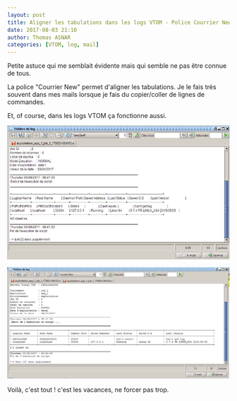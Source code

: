 ```yaml
---
layout: post
title: Aligner les tabulations dans les logs VTOM - Police Courrier New
date: 2017-08-03 21:10
author: Thomas ASNAR
categories: [VTOM, log, mail]
---
```


Petite astuce qui me semblait évidente mais qui semble ne pas être connue de tous. 

La police "Courrier New" permet d'aligner les tabulations. Je le fais très souvent dans mes mails lorsque je fais du copier/coller de lignes de commandes.

Et, of course, dans les logs VTOM ça fonctionne aussi.

![Logs VTOM police par defaut](/wp-content/uploads/vtmachine_policepardefaut.jpg)

![Logs VTOM Courrier New](/wp-content/uploads/vtmachine_courrier_new.jpg)

Voilà, c'est tout ! c'est les vacances, ne forcer pas trop.
